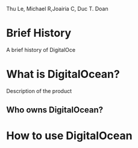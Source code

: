 Thu Le, Michael R,Joairia C, Duc T. Doan

# Brief History 

A brief history of DigitalOce

# What is DigitalOcean?

Description of the product 

## Who owns DigitalOcean?

# How to use DigitalOcean



